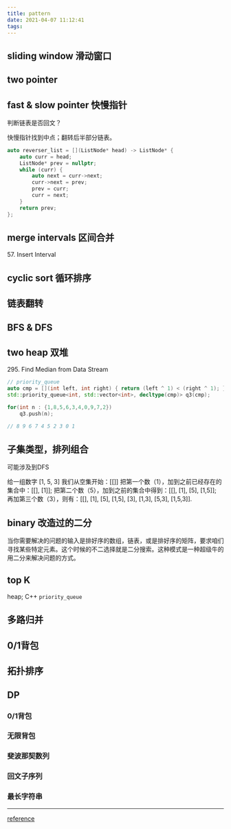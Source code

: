 ```yaml
---
title: pattern
date: 2021-04-07 11:12:41
tags:
---
```


## sliding window 滑动窗口

## two pointer

## fast & slow pointer 快慢指针

判断链表是否回文？

快慢指针找到中点；翻转后半部分链表。

```c++
auto reverser_list = [](ListNode* head) -> ListNode* {
    auto curr = head;
    ListNode* prev = nullptr;
    while (curr) {
        auto next = curr->next;
        curr->next = prev;
        prev = curr;
        curr = next;
    }
    return prev;
};
```

## merge intervals 区间合并

57\. Insert Interval

## cyclic sort 循环排序

## 链表翻转

## BFS & DFS

## two heap 双堆

295\. Find Median from Data Stream

```c++
// priority_queue
auto cmp = [](int left, int right) { return (left ^ 1) < (right ^ 1); };
std::priority_queue<int, std::vector<int>, decltype(cmp)> q3(cmp);

for(int n : {1,8,5,6,3,4,0,9,7,2})
    q3.push(n);

// 8 9 6 7 4 5 2 3 0 1

```

## 子集类型，排列组合

可能涉及到DFS

给一组数字 [1, 5, 3]
我们从空集开始：[[]]
把第一个数（1），加到之前已经存在的集合中：[[], [1]]; 
把第二个数（5），加到之前的集合中得到：[[], [1], [5], [1,5]]; 
再加第三个数（3），则有：[[], [1], [5], [1,5], [3], [1,3], [5,3], [1,5,3]].

## binary 改造过的二分

当你需要解决的问题的输入是排好序的数组，链表，或是排好序的矩阵，要求咱们寻找某些特定元素。这个时候的不二选择就是二分搜索。这种模式是一种超级牛的用二分来解决问题的方式。

## top K

heap; C++ `priority_queue`

## 多路归并

## 0/1背包

## 拓扑排序

## DP

### 0/1背包

### 无限背包

### 斐波那契数列

### 回文子序列

### 最长字符串

---

[reference](https://www.zhihu.com/question/36738189)
